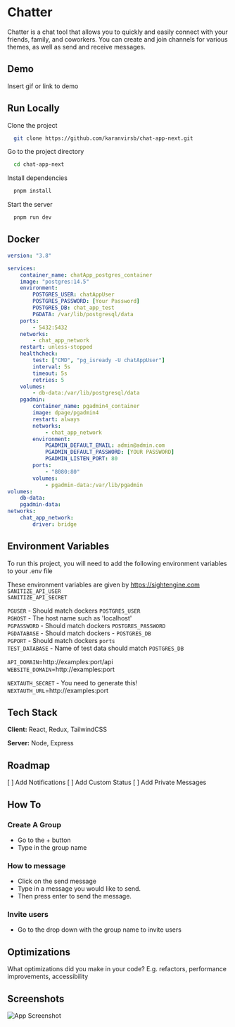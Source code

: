 
# Chatter

Chatter is a chat tool that allows you to quickly and easily connect with your friends, family, and coworkers. You can create and join channels for various themes, as well as send and receive messages. 


## Demo

Insert gif or link to demo


## Run Locally

Clone the project

```bash
  git clone https://github.com/karanvirsb/chat-app-next.git
```

Go to the project directory

```bash
  cd chat-app-next
```

Install dependencies

```bash
  pnpm install
```

Start the server

```bash
  pnpm run dev
```


## Docker
```yaml
version: "3.8"

services:
    container_name: chatApp_postgres_container
    image: "postgres:14.5"
    environment:
        POSTGRES_USER: chatAppUser
        POSTGRES_PASSWORD: [Your Password]
        POSTGRES_DB: chat_app_test
        PGDATA: /var/lib/postgresql/data
    ports:
        - 5432:5432
    networks:
        - chat_app_network
    restart: unless-stopped
    healthcheck:
        test: ["CMD", "pg_isready -U chatAppUser"]
        interval: 5s
        timeout: 5s
        retries: 5
    volumes:
        - db-data:/var/lib/postgresql/data
    pgadmin:
        container_name: pgadmin4_container
        image: dpage/pgadmin4
        restart: always
        networks:
            - chat_app_network
        environment:
            PGADMIN_DEFAULT_EMAIL: admin@admin.com
            PGADMIN_DEFAULT_PASSWORD: [YOUR PASSWORD]
            PGADMIN_LISTEN_PORT: 80
        ports:
            - "8080:80"
        volumes:
            - pgadmin-data:/var/lib/pgadmin
volumes:
    db-data:
    pgadmin-data:
networks:
    chat_app_network:
        driver: bridge
```
## Environment Variables

To run this project, you will need to add the following environment variables to your .env file

 These environment variables are given by https://sightengine.com  <br />
`SANITIZE_API_USER` <br />
`SANITIZE_API_SECRET`  <br />

`PGUSER` - Should match dockers `POSTGRES_USER`  <br />
`PGHOST` - The host name such as 'localhost'  <br />
`PGPASSWORD` - Should match dockers `POSTGRES_PASSWORD`  <br />
`PGDATABASE` - Should match dockers - `POSTGRES_DB`  <br />
`PGPORT` - Should match dockers `ports`  <br />
`TEST_DATABASE` - Name of test data should match `POSTGRES_DB`  <br />

`API_DOMAIN`=http://examples:port/api  <br /> 
`WEBSITE_DOMAIN`=http://examples:port <br /> 

`NEXTAUTH_SECRET` - You need to generate this!  <br />
`NEXTAUTH_URL`=http://examples:port  <br />

## Tech Stack

**Client:** React, Redux, TailwindCSS

**Server:** Node, Express


## Roadmap

[ ] Add Notifications
[ ] Add Custom Status
[ ] Add Private Messages 



## How To

### Create A Group
- Go to the + button
- Type in the group name

### How to message
- Click on the send message
- Type in a message you would like to send.
- Then press enter to send the message.

### Invite users
- Go to the drop down with the group name to invite users
## Optimizations

What optimizations did you make in your code? E.g. refactors, performance improvements, accessibility


## Screenshots

![App Screenshot](https://via.placeholder.com/468x300?text=App+Screenshot+Here)

